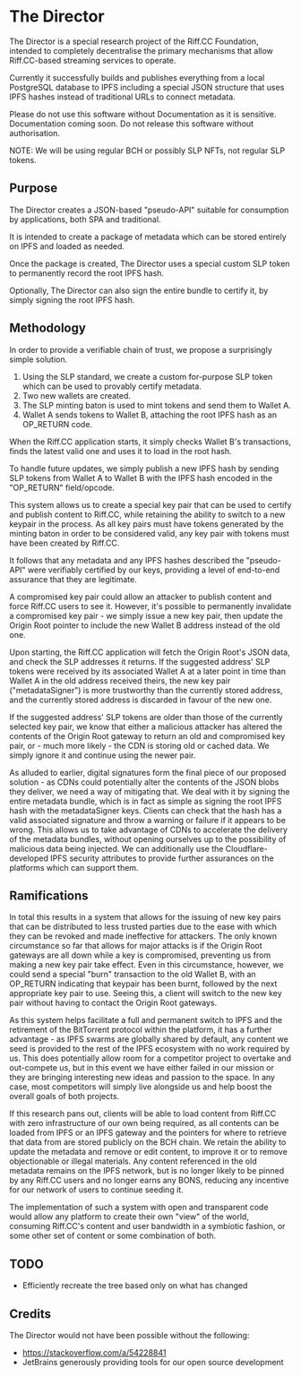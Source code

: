 # The Director
The Director is a special research project of the Riff.CC Foundation, intended to completely decentralise the primary mechanisms that allow Riff.CC-based streaming services to operate.

Currently it successfully builds and publishes everything from a local PostgreSQL database to IPFS including a special JSON structure that uses IPFS hashes instead of traditional URLs to connect metadata. 

Please do not use this software without Documentation as it is sensitive. Documentation coming soon.
Do not release this software without authorisation.

NOTE: We will be using regular BCH or possibly SLP NFTs, not regular SLP tokens.
## Purpose
The Director creates a JSON-based "pseudo-API" suitable for consumption by applications, both SPA and traditional.

It is intended to create a package of metadata which can be stored entirely on IPFS and loaded as needed.

Once the package is created, The Director uses a special custom SLP token to permanently record the root IPFS hash.

Optionally, The Director can also sign the entire bundle to certify it, by simply signing the root IPFS hash.

## Methodology
In order to provide a verifiable chain of trust, we propose a surprisingly simple solution.

1. Using the SLP standard, we create a custom for-purpose SLP token which can be used to provably certify metadata.
2. Two new wallets are created.
3. The SLP minting baton is used to mint tokens and send them to Wallet A.
4. Wallet A sends tokens to Wallet B, attaching the root IPFS hash as an OP_RETURN code.

When the Riff.CC application starts, it simply checks Wallet B's transactions, finds the latest valid one and uses it to load in the root hash.

To handle future updates, we simply publish a new IPFS hash by sending SLP tokens from Wallet A to Wallet B with the IPFS hash encoded in the "OP_RETURN" field/opcode.

This system allows us to create a special key pair that can be used to certify and publish content to Riff.CC, while retaining the ability to switch to a new keypair in the process. As all key pairs must have tokens generated by the minting baton in order to be considered valid, any key pair with tokens must have been created by Riff.CC.

It follows that any metadata and any IPFS hashes described the "pseudo-API" were verifiably certified by our keys, providing a level of end-to-end assurance that they are legitimate.

A compromised key pair could allow an attacker to publish content and force Riff.CC users to see it. However, it's possible to permanently invalidate a compromised key pair - we simply issue a new key pair, then update the Origin Root pointer to include the new Wallet B address instead of the old one.

Upon starting, the Riff.CC application will fetch the Origin Root's JSON data, and check the SLP addresses it returns. If the suggested address' SLP tokens were received by its associated Wallet A at a later point in time than Wallet A in the old address received theirs, the new key pair ("metadataSigner") is more trustworthy than the currently stored address, and the currently stored address is discarded in favour of the new one.

If the suggested address' SLP tokens are older than those of the currently selected key pair, we know that either a malicious attacker has altered the contents of the Origin Root gateway to return an old and compromised key pair, or - much more likely - the CDN is storing old or cached data. We simply ignore it and continue using the newer pair.

As alluded to earlier, digital signatures form the final piece of our proposed solution - as CDNs could potentially alter the contents of the JSON blobs they deliver, we need a way of mitigating that. We deal with it by signing the entire metadata bundle, which is in fact as simple as signing the root IPFS hash with the metadataSigner keys. Clients can check that the hash has a valid associated signature and throw a warning or failure if it appears to be wrong. This allows us to take advantage of CDNs to accelerate the delivery of the metadata bundles, without opening ourselves up to the possibility of malicious data being injected. We can additionally use the Cloudflare-developed IPFS security attributes to provide further assurances on the platforms which can support them.

## Ramifications
In total this results in a system that allows for the issuing of new key pairs that can be distributed to less trusted parties due to the ease with which they can be revoked and made ineffective for attackers. The only known circumstance so far that allows for major attacks is if the Origin Root gateways are all down while a key is compromised, preventing us from making a new key pair take effect. Even in this circumstance, however, we could send a special  "burn" transaction to the old Wallet B, with an OP_RETURN indicating that keypair has been burnt, followed by the next appropriate key pair to use. Seeing this, a client will switch to the new key pair without having to contact the Origin Root gateways.

As this system helps facilitate a full and permanent switch to IPFS and the retirement of the BitTorrent protocol within the platform, it has a further advantage - as IPFS swarms are globally shared by default, any content we seed is provided to the rest of the IPFS ecosystem with no work required by us. This does potentially allow room for a competitor project to overtake and out-compete us, but in this event we have either failed in our mission or they are bringing interesting new ideas and passion to the space. In any case, most competitors will simply live alongside us and help boost the overall goals of both projects.
 
If this research pans out, clients will be able to load content from Riff.CC with zero infrastructure of our own being required, as all contents can be loaded from IPFS or an IPFS gateway and the pointers for where to retrieve that data from are stored publicly on the BCH chain. We retain the ability to update the metadata and remove or edit content, to improve it or to remove objectionable or illegal materials. Any content referenced in the old metadata remains on the IPFS network, but is no longer likely to be pinned by any Riff.CC users and no longer earns any BONS, reducing any incentive for our network of users to continue seeding it.

The implementation of such a system with open and transparent code would allow any platform to create their own "view" of the world, consuming Riff.CC's content and user bandwidth in a symbiotic fashion, or some other set of content or some combination of both.

## TODO
* Efficiently recreate the tree based only on what has changed

## Credits
The Director would not have been possible without the following:

* https://stackoverflow.com/a/54228841
* JetBrains generously providing tools for our open source development
